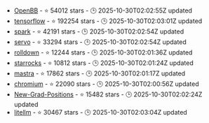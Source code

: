 - [OpenBB](https://github.com/OpenBB-finance/OpenBB) - ⭐ 54012 stars - 🕒 2025-10-30T02:02:55Z updated
- [tensorflow](https://github.com/tensorflow/tensorflow) - ⭐ 192254 stars - 🕒 2025-10-30T02:03:01Z updated
- [spark](https://github.com/apache/spark) - ⭐ 42191 stars - 🕒 2025-10-30T02:02:54Z updated
- [servo](https://github.com/servo/servo) - ⭐ 33294 stars - 🕒 2025-10-30T02:02:54Z updated
- [rolldown](https://github.com/rolldown/rolldown) - ⭐ 12244 stars - 🕒 2025-10-30T02:01:36Z updated
- [starrocks](https://github.com/StarRocks/starrocks) - ⭐ 10812 stars - 🕒 2025-10-30T02:01:24Z updated
- [mastra](https://github.com/mastra-ai/mastra) - ⭐ 17862 stars - 🕒 2025-10-30T02:01:17Z updated
- [chromium](https://github.com/chromium/chromium) - ⭐ 22090 stars - 🕒 2025-10-30T02:00:56Z updated
- [New-Grad-Positions](https://github.com/SimplifyJobs/New-Grad-Positions) - ⭐ 15482 stars - 🕒 2025-10-30T02:02:24Z updated
- [litellm](https://github.com/BerriAI/litellm) - ⭐ 30467 stars - 🕒 2025-10-30T02:03:04Z updated
